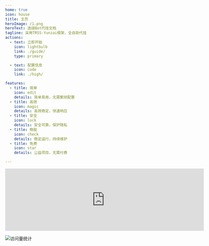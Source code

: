 ```yaml
---
home: true
icon: house
title: 主页
heroImage: /1.png
heroText: 逸燧Bot代挂文档
tagline: 采用TRSS-Yunzai框架，全自助代挂
actions:
  - text: 立即开始
    icon: lightbulb
    link: ./guide/
    type: primary

  - text: 配置信息
    icon: code
    link: ./high/

features:
  - title: 简单
    icon: edit
    details: 简单易用，无需繁琐配置
  - title: 高效
    icon: magic
    details: 高效稳定，快速响应
  - title: 安全
    icon: lock
    details: 安全可靠，保护隐私
  - title: 稳腚
    icon: check
    details: 稳定运行，持续维护
  - title: 免费
    icon: star
    details: 公益项目，无需付费

---
```


<iframe src="https://afdian.com/leaflet?slug={EscapedSpark}" width="640" scrolling="no" height="200" frameborder="0"></iframe>

![访问量统计](https://count.kjchmc.cn/get/@botdocs?theme=rule34)
